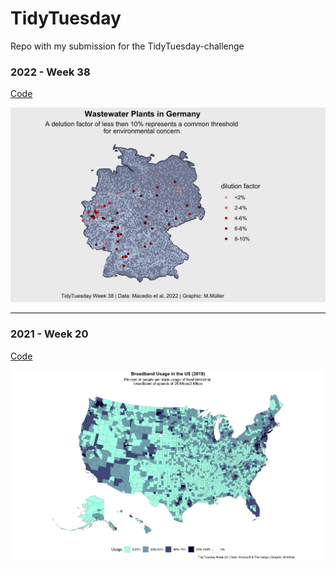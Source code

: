 # TidyTuesday
Repo with my submission for the TidyTuesday-challenge


### 2022 - Week 38
[Code](20220920)

![alt text](20220920/Wastewater_dilution-factor.png)

---
### 2021 - Week 20
[Code](20210511)

![alt text](20210511/2021-05-11-broadband.png)
